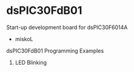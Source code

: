 # dsPIC30FdB01
Start-up development board for dsPIC30F6014A
- miskoL

dsPIC30FdB01 Programming Examples
1) LED Blinking
